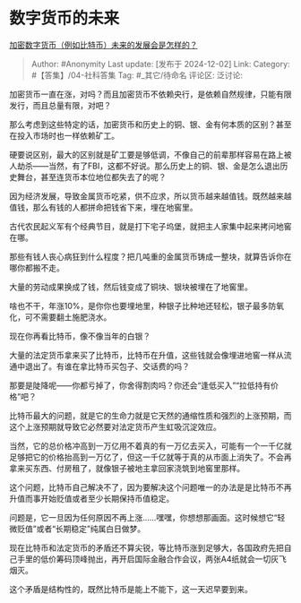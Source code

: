 # 数字货币的未来
[加密数字货币（例如比特币）未来的发展会是怎样的？](https://www.zhihu.com/question/4839468915/answer/46139040689)

> Author: #Anonymity
> Last update: [发布于 2024-12-02]
> Link:
> Category: #【答集】/04-社科答集 
> Tag: #_其它/待命名 
> 评论区:
> 泛讨论:

加密货币一直在涨，对吗？而且加密货币不依赖央行，是依赖自然规律，只能有限发行，而且总量有限，对吧？

那么考虑到这些特定的话，加密货币和历史上的铜、银、金有何本质的区别？甚至在投入市场时也一样依赖矿工。

硬要说区别，最大的区别就是矿工要是够低调，不像自己的前辈那样容易在路上被人劫杀——当然，有了FBI，这都不好说。那么历史上的铜、银、金是怎么退出历史舞台，甚至连货币本位地位都失去了的呢？

因为经济发展，导致金属货币吃紧，供不应求，所以货币越来越值钱。既然越来越值钱，那么有钱的人都拼命把钱省下来，埋在地窖里。

古代农民起义军有个经典节目，就是打下宅子坞堡，就把主人家集中起来拷问地窖在哪。

那些有钱人丧心病狂到什么程度？把几吨重的金属货币铸成一整块，就算告诉你在哪你都搬不走。

大量的劳动成果换成了钱，然后钱变成了铜块、银块被埋在了地窖里。

啥也不干，年涨10%，是你你也要埋地里，种银子比种地还轻松，银子最多防氧化，可不需要翻土施肥浇水。

现在你再看比特币，像不像当年的白银？

大量的法定货币拿来买了比特币，比特币在升值，这些钱就会像埋进地窖一样从流通中退出了。有谁在拿比特币买包子、交话费的吗？

那要是陡降呢——你都亏掉了，你舍得割肉吗？你还会“逢低买入”“拉低持有价格”吧？

比特币最大的问题，就是它的生命力就是它天然的通缩性质和强烈的上涨预期，而这个上涨预期就导致它必然要对法定货币产生虹吸沉淀效应。

当然，它的总价格冲高到一万亿用不着真的有一万亿去买入，可能有一个一千亿就足够把它的价格抬高到一万亿了，但这一千亿就等于真的从市面上消失了。不会再拿来买东西、付房租了，就像银子被地主拿回家浇筑到地窖里那样。

这个问题，比特币自己解决不了，因为要解决这个问题唯一的办法是是比特币不再升值而事开始贬值或者至少长期保持币值稳定。

问题是，它一旦因为任何原因不再上涨……嘿嘿，你想想那画面。这时候想它“轻微贬值”或者“长期稳定”纯属白日做梦。

现在比特币和法定货币的矛盾还不算尖锐，等比特币涨到足够大，各国政府先把自己手里的低价筹码顶峰抛出，再开启国际金融合作会议，两张A4纸就会一切灰飞烟灭。

这个矛盾是结构性的，既然比特币是能上不能下，这一天迟早要到来。
